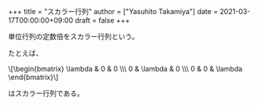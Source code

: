 +++
title = "スカラー行列"
author = ["Yasuhito Takamiya"]
date = 2021-03-17T00:00:00+09:00
draft = false
+++

単位行列の定数倍をスカラー行列という。

たとえば、

\\[\begin{bmatrix}
\lambda & 0 & 0 \\\\\\
0 & \lambda & 0 \\\\\\
0 & 0 & \lambda
\end{bmatrix}\\]

はスカラー行列である。
